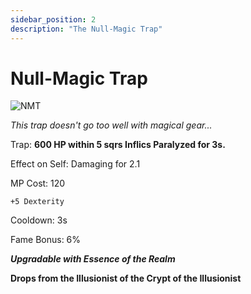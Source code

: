 ```yaml
---
sidebar_position: 2
description: "The Null-Magic Trap"
---
```


# Null-Magic Trap

![NMT](https://cdn.discordapp.com/attachments/1187552567295758487/1196076543043174421/Null-Magic_Trap.png?ex=65b65015&is=65a3db15&hm=4259cfdc4826b129a883db034a18841d3111e1059564ba2636112735ec7b7f4b&)

<i>This trap doesn't go too well with magical gear...</i>

Trap: 
**600 HP within 5 sqrs
Inflics Paralyzed for 3s.**

Effect on Self: Damaging for 2.1

MP Cost: 120

    +5 Dexterity

Cooldown: 3s

Fame Bonus: 6%

***Upgradable with Essence of the Realm***

**Drops from the Illusionist of the Crypt of the Illusionist**
